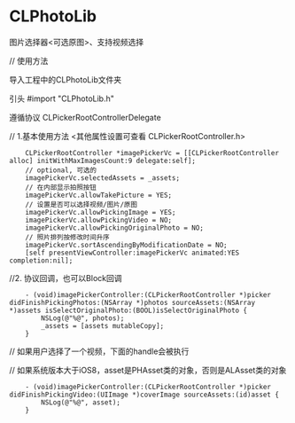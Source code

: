 # CLPhotoLib
图片选择器&lt;可选原图>、支持视频选择

// 使用方法

导入工程中的CLPhotoLib文件夹

引头 #import "CLPhotoLib.h"

遵循协议 CLPickerRootControllerDelegate

// 1.基本使用方法  <其他属性设置可查看 CLPickerRootController.h>

        CLPickerRootController *imagePickerVc = [[CLPickerRootController alloc] initWithMaxImagesCount:9 delegate:self];
        // optional, 可选的
        imagePickerVc.selectedAssets = _assets;
        // 在内部显示拍照按钮
        imagePickerVc.allowTakePicture = YES;
        // 设置是否可以选择视频/图片/原图
        imagePickerVc.allowPickingImage = YES;
        imagePickerVc.allowPickingVideo = NO;
        imagePickerVc.allowPickingOriginalPhoto = NO;
        // 照片排列按修改时间升序
        imagePickerVc.sortAscendingByModificationDate = NO;
        [self presentViewController:imagePickerVc animated:YES completion:nil];

//2. 协议回调，也可以Block回调 

        - (void)imagePickerController:(CLPickerRootController *)picker didFinishPickingPhotos:(NSArray *)photos sourceAssets:(NSArray *)assets isSelectOriginalPhoto:(BOOL)isSelectOriginalPhoto {
            NSLog(@"%@", photos);
            _assets = [assets mutableCopy];
        }


// 如果用户选择了一个视频，下面的handle会被执行

// 如果系统版本大于iOS8，asset是PHAsset类的对象，否则是ALAsset类的对象

        - (void)imagePickerController:(CLPickerRootController *)picker didFinishPickingVideo:(UIImage *)coverImage sourceAssets:(id)asset {
            NSLog(@"%@", asset);
        }